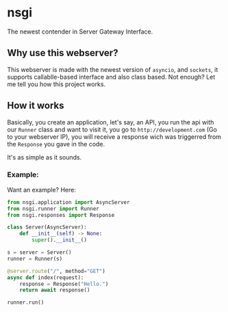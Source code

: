 # nsgi

The newest contender in Server Gateway Interface.

## Why use this webserver?

This webserver is made with the newest version of `asyncio`, and `sockets`, it supports callablle-based interface and also class based. Not enough? Let me tell you how this project works.

## How it works

Basically, you create an application, let's say, an API, you run the api with our `Runner` class and want to visit it, you go to `http://development.com` (Go to your webserver IP), you will receive a response wich was triggerred from the `Response` you gave in the code.

It's as simple as it sounds.

### Example:

Want an example? Here:
```py
from nsgi.application import AsyncServer
from nsgi.runner import Runner
from nsgi.responses import Response

class Server(AsyncServer):
	def __init__(self) -> None:
		super().__init__()

s = server = Server()
runner = Runner(s)

@server.route("/", method="GET")
async def index(request):
	response = Response("Hello.")
	return await response()

runner.run()
```